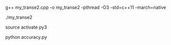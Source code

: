 g++ my_transe2.cpp -o my_transe2 -pthread -O3 -std=c++11 -march=native

./my_transe2

source activate py3

python accuracy.py


